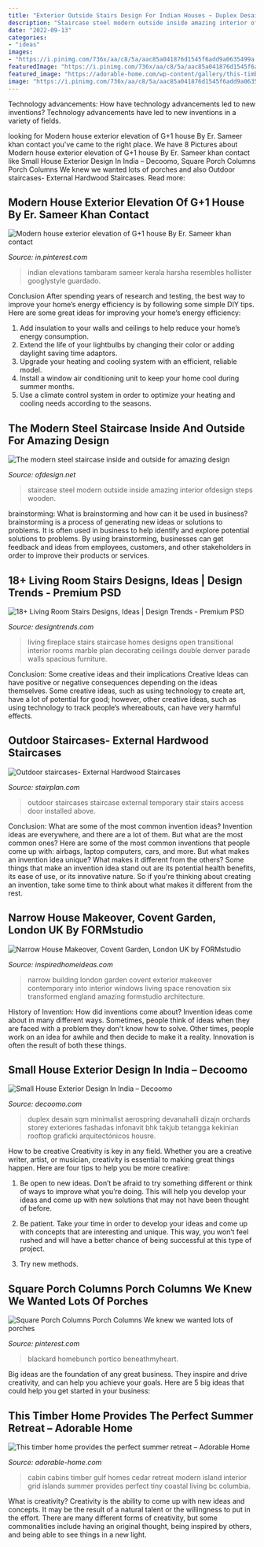 ```yaml
---
title: "Exterior Outside Stairs Design For Indian Houses ~ Duplex Desain Sqm Minimalist Aerospring Devanahalli Dizajn Orchards Storey Exteriores Fashadas Infonavit Bhk Takjub Tetangga Kekinian Rooftop Graficki Arquitectónicos Housre"
description: "Staircase steel modern outside inside amazing interior ofdesign steps wooden"
date: "2022-09-13"
categories:
- "ideas"
images:
- "https://i.pinimg.com/736x/aa/c8/5a/aac85a041876d1545f6add9a0635499a.jpg"
featuredImage: "https://i.pinimg.com/736x/aa/c8/5a/aac85a041876d1545f6add9a0635499a.jpg"
featured_image: "https://adorable-home.com/wp-content/gallery/this-timber-home-provides-the-perfect-summer-retreat/this-timber-home-provides-the-perfect-summer-retreat-8.png"
image: "https://i.pinimg.com/736x/aa/c8/5a/aac85a041876d1545f6add9a0635499a.jpg"
---
```



Technology advancements: How have technology advancements led to new inventions?
Technology advancements have led to new inventions in a variety of fields.

	

		
looking for Modern house exterior elevation of G+1 house By Er. Sameer khan contact you've came to the right place. We have 8 Pictures about Modern house exterior elevation of G+1 house By Er. Sameer khan contact like Small House Exterior Design In India – Decoomo, Square Porch Columns Porch Columns We knew we wanted lots of porches and also Outdoor staircases- External Hardwood Staircases. Read more:
		
    
## Modern House Exterior Elevation Of G+1 House By Er. Sameer Khan Contact

<img loading=lazy src="https://i.pinimg.com/736x/aa/c8/5a/aac85a041876d1545f6add9a0635499a.jpg" onerror="this.onerror=null;this.src='https://tse2.mm.bing.net/th?id=OIP.8zBV58S-JQIc0MtMM-qzHwHaKA&amp;pid=15.1';" alt="Modern house exterior elevation of G+1 house By Er. Sameer khan contact">

_Source: in.pinterest.com_

>indian elevations tambaram sameer kerala harsha resembles hollister googlystyle guardado. 

	

Conclusion
After spending years of research and testing, the best way to improve your home’s energy efficiency is by following some simple DIY tips. Here are some great ideas for improving your home’s energy efficiency: 
1. Add insulation to your walls and ceilings to help reduce your home’s energy consumption. 
2. Extend the life of your lightbulbs by changing their color or adding daylight saving time adaptors. 
3. Upgrade your heating and cooling system with an efficient, reliable model. 
4. Install a window air conditioning unit to keep your home cool during summer months. 
5. Use a climate control system in order to optimize your heating and cooling needs according to the seasons.

    
## The Modern Steel Staircase Inside And Outside For Amazing Design

<img loading=lazy src="https://www.ofdesign.net/wp-content/uploads/files/3/0/5/the-modern-steel-staircase-inside-and-outside-in-the-amazing-design-7-305.jpeg" onerror="this.onerror=null;this.src='https://tse4.mm.bing.net/th?id=OIP.Hs_fVv4m5eZeH1FOa3HIQgHaJ4&amp;pid=15.1';" alt="The modern steel staircase inside and outside for amazing design">

_Source: ofdesign.net_

>staircase steel modern outside inside amazing interior ofdesign steps wooden. 

	

brainstorming: What is brainstorming and how can it be used in business?
brainstorming is a process of generating new ideas or solutions to problems. It is often used in business to help identify and explore potential solutions to problems. By using brainstorming, businesses can get feedback and ideas from employees, customers, and other stakeholders in order to improve their products or services.

    
## 18+ Living Room Stairs Designs, Ideas | Design Trends - Premium PSD

<img loading=lazy src="https://images.designtrends.com/wp-content/uploads/2016/08/23181616/Living-Room-Staircase-Design.jpeg" onerror="this.onerror=null;this.src='https://tse3.mm.bing.net/th?id=OIP.4fkY-vyhtzDCs71xoxqU6QHaFj&amp;pid=15.1';" alt="18+ Living Room Stairs Designs, Ideas | Design Trends - Premium PSD">

_Source: designtrends.com_

>living fireplace stairs staircase homes designs open transitional interior rooms marble plan decorating ceilings double denver parade walls spacious furniture. 

	

Conclusion: Some creative ideas and their implications
Creative Ideas can have positive or negative consequences depending on the ideas themselves. Some creative ideas, such as using technology to create art, have a lot of potential for good; however, other creative ideas, such as using technology to track people’s whereabouts, can have very harmful effects.

    
## Outdoor Staircases- External Hardwood Staircases

<img loading=lazy src="http://www.stairplan.com/Assets/Images/external_stair/temporary-external-stair-olympics.jpg" onerror="this.onerror=null;this.src='https://tse2.mm.bing.net/th?id=OIP.p7poHKEkVN6ruO1wyNMHYwHaJ4&amp;pid=15.1';" alt="Outdoor staircases- External Hardwood Staircases">

_Source: stairplan.com_

>outdoor staircases staircase external temporary stair stairs access door installed above. 

	

Conclusion: What are some of the most common invention ideas?
Invention ideas are everywhere, and there are a lot of them. But what are the most common ones? Here are some of the most common inventions that people come up with: airbags, laptop computers, cars, and more. 
But what makes an invention idea unique? What makes it different from the others? 
Some things that make an invention idea stand out are its potential health benefits, its ease of use, or its innovative nature. So if you're thinking about creating an invention, take some time to think about what makes it different from the rest.

    
## Narrow House Makeover, Covent Garden, London UK By FORMstudio

<img loading=lazy src="https://www.inspiredhomeideas.com/wp-content/uploads/2016/03/NarrowHouse_exterior_windows-min.jpg" onerror="this.onerror=null;this.src='https://tse4.mm.bing.net/th?id=OIP.cfAc1Ys062UcE7p50-8jsAHaLH&amp;pid=15.1';" alt="Narrow House Makeover, Covent Garden, London UK by FORMstudio">

_Source: inspiredhomeideas.com_

>narrow building london garden covent exterior makeover contemporary into interior windows living space renovation six transformed england amazing formstudio architecture. 

	

History of Invention: How did inventions come about?
Invention ideas come about in many different ways. Sometimes, people think of ideas when they are faced with a problem they don't know how to solve. Other times, people work on an idea for awhile and then decide to make it a reality. Innovation is often the result of both these things.

    
## Small House Exterior Design In India – Decoomo

<img loading=lazy src="https://i.pinimg.com/originals/04/b2/95/04b29584f247fc3a0d588d74af35284c.jpg" onerror="this.onerror=null;this.src='https://tse1.mm.bing.net/th?id=OIP.OyMNRQ9Nc8xc0Ey_38v2MAHaFj&amp;pid=15.1';" alt="Small House Exterior Design In India – Decoomo">

_Source: decoomo.com_

>duplex desain sqm minimalist aerospring devanahalli dizajn orchards storey exteriores fashadas infonavit bhk takjub tetangga kekinian rooftop graficki arquitectónicos housre. 

	

How to be creative
Creativity is key in any field. Whether you are a creative writer, artist, or musician, creativity is essential to making great things happen. Here are four tips to help you be more creative:
1. Be open to new ideas. Don’t be afraid to try something different or think of ways to improve what you’re doing. This will help you develop your ideas and come up with new solutions that may not have been thought of before.

2. Be patient. Take your time in order to develop your ideas and come up with concepts that are interesting and unique. This way, you won’t feel rushed and will have a better chance of being successful at this type of project.

3. Try new methods.

    
## Square Porch Columns Porch Columns We Knew We Wanted Lots Of Porches

<img loading=lazy src="https://i.pinimg.com/736x/bc/06/6d/bc066dfa4b140e92951ad8dbf39a5762.jpg" onerror="this.onerror=null;this.src='https://tse1.mm.bing.net/th?id=OIP.jxHu1srzlgz0MqJcpmue6QHaJQ&amp;pid=15.1';" alt="Square Porch Columns Porch Columns We knew we wanted lots of porches">

_Source: pinterest.com_

>blackard homebunch portico beneathmyheart. 

	

Big ideas are the foundation of any great business. They inspire and drive creativity, and can help you achieve your goals. Here are 5 big ideas that could help you get started in your business:

    
## This Timber Home Provides The Perfect Summer Retreat – Adorable Home

<img loading=lazy src="https://adorable-home.com/wp-content/gallery/this-timber-home-provides-the-perfect-summer-retreat/this-timber-home-provides-the-perfect-summer-retreat-8.png" onerror="this.onerror=null;this.src='https://tse3.mm.bing.net/th?id=OIP.6cTrV_3sOlB3Ott2ZdGXDgHaFC&amp;pid=15.1';" alt="This timber home provides the perfect summer retreat – Adorable Home">

_Source: adorable-home.com_

>cabin cabins timber gulf homes cedar retreat modern island interior grid islands summer provides perfect tiny coastal living bc columbia. 

	

What is creativity?
Creativity is the ability to come up with new ideas and concepts. It may be the result of a natural talent or the willingness to put in the effort. There are many different forms of creativity, but some commonalities include having an original thought, being inspired by others, and being able to see things in a new light.

